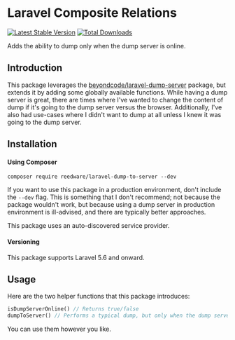 # Laravel Composite Relations

[![Latest Stable Version](https://poser.pugx.org/reedware/laravel-dump-to-server/v)](//packagist.org/packages/reedware/laravel-dump-to-server)
[![Total Downloads](https://poser.pugx.org/reedware/laravel-dump-to-server/downloads)](//packagist.org/packages/reedware/laravel-dump-to-server)

Adds the ability to dump only when the dump server is online.

## Introduction

This package leverages the [beyondcode/laravel-dump-server](https://github.com/beyondcode/laravel-dump-server) package, but extends it by adding some globally available functions. While having a dump server is great, there are times where I've wanted to change the content of dump if it's going to the dump server versus the browser. Additionally, I've also had use-cases where I didn't want to dump at all unless I knew it was going to the dump server.

## Installation

#### Using Composer

```
composer require reedware/laravel-dump-to-server --dev
```

If you want to use this package in a production environment, don't include the `--dev` flag. This is something that I don't recommend; not because the package wouldn't work, but because using a dump server in production environment is ill-advised, and there are typically better approaches.

This package uses an auto-discovered service provider.

#### Versioning

This package supports Laravel 5.6 and onward.

## Usage

Here are the two helper functions that this package introduces:

```php
isDumpServerOnline() // Returns true/false
dumpToServer() // Performs a typical dump, but only when the dump server is online
```

You can use them however you like.